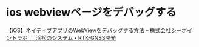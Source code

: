 # ios webviewページをデバッグする
[【iOS】ネイティブアプリのWebViewをデバッグする方法 – 株式会社シーポイントラボ ｜ 浜松のシステム・RTK-GNSS開発](https://cpoint-lab.co.jp/article/202002/13846/)